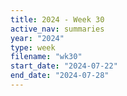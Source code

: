 ```yaml
---
title: 2024 - Week 30
active_nav: summaries
year: "2024"
type: week
filename: "wk30"
start_date: "2024-07-22"
end_date: "2024-07-28"
---
```

